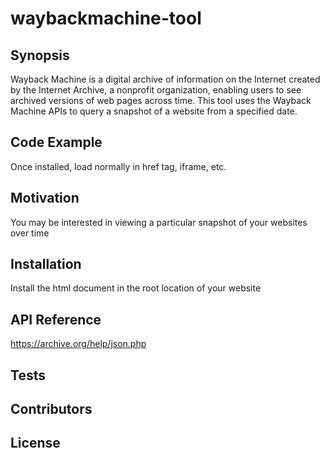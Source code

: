 # waybackmachine-tool

## Synopsis
Wayback Machine is a digital archive of information on the Internet created by the Internet Archive, a nonprofit organization, enabling users to see archived versions of web pages across time. This tool uses the Wayback Machine APIs to query a snapshot of a website from a specified date.

## Code Example
Once installed, load normally in href tag, iframe, etc.

## Motivation
You may be interested in viewing a particular snapshot of your websites over time

## Installation
Install the html document in the root location of your website

## API Reference
https://archive.org/help/json.php

## Tests

## Contributors

## License
